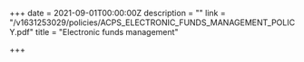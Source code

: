 +++
date = 2021-09-01T00:00:00Z
description = ""
link = "/v1631253029/policies/ACPS_ELECTRONIC_FUNDS_MANAGEMENT_POLICY.pdf"
title = "Electronic funds management"

+++
